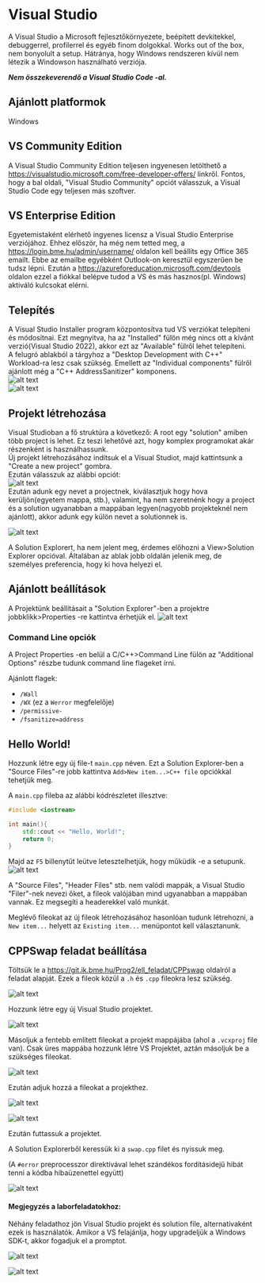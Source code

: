 # Visual Studio
A Visual Studio a Microsoft fejlesztőkörnyezete, beépített devkitekkel, debuggerrel, profilerrel és egyéb finom dolgokkal. Works out of the box, nem bonyolult a setup. Hátránya, hogy Windows rendszeren kívül nem 
létezik a Windowson használható verziója.

***Nem összekeverendő a Visual Studio Code -al.***

## Ajánlott platformok

Windows

## VS Community Edition

A Visual Studio Community Edition teljesen ingyenesen letölthető a <https://visualstudio.microsoft.com/free-developer-offers/> linkről. Fontos, hogy a bal oldali, "Visual Studio Community" opciót válasszuk,
a Visual Studio Code egy teljesen más szoftver.

## VS Enterprise Edition

Egyetemistaként elérhető ingyenes licensz a Visual Studio Enterprise verziójához. Ehhez először, ha még nem tetted meg, a <https://login.bme.hu/admin/username/> oldalon kell beállíts egy Office 365 emailt.
Ebbe az emailbe egyébként Outlook-on keresztül egyszerűen be tudsz lépni. Ezután a <https://azureforeducation.microsoft.com/devtools> oldalon ezzel a fiókkal belépve tudod a VS és más hasznos(pl. Windows) 
aktiváló kulcsokat elérni.

## Telepítés

A Visual Studio Installer program központosítva tud VS verziókat telepíteni és módosítnai. Ezt megnyitva, ha az "Installed" fülön még nincs ott a kívánt verzió(Visual Studio 2022), akkor ezt az "Available" fülről lehet telepíteni.<br>
A felugró ablakból a tárgyhoz a "Desktop Development with C++" Workload-ra lesz csak szükség. Emellett az "Individual components" fülről ajánlott még a "C++ AddressSanitizer" komponens.<br>
![alt text](image-7.png)
<br>
![alt text](image-8.png)



## Projekt létrehozása

Visual Studioban a fő struktúra a következő: A root egy "solution" amiben több project is lehet. Ez teszi lehetővé azt, hogy komplex programokat akár részenként is használhassunk.<br>
Új projekt létrehozásához indítsuk el a Visual Studiot, majd kattintsunk a "Create a new project" gombra.<br>
Ezután válasszuk az alábbi opciót:<br>
![alt text](image-9.png)<br>
Ezután adunk egy nevet a projectnek, kiválasztjuk hogy hova kerüljön(egyetem mappa, stb.), valamint, ha nem szeretnénk hogy a project és a solution ugyanabban a mappában legyen(nagyobb projekteknél nem ajánlott), akkor adunk egy külön nevet a solutionnek is. 

![alt text](image-11.png)

A Solution Explorert, ha nem jelent meg, érdemes előhozni a View>Solution Explorer opcióval. Általában az ablak jobb oldalán jelenik meg, de személyes preferencia, hogy ki hova helyezi el.

## Ajánlott beállítások

A Projektünk beállításait a "Solution Explorer"-ben a projektre jobbklikk>Properties -re kattintva érhetjük el.
![alt text](image-6.png)

### Command Line opciók

A Project Properties -en belül a C/C++>Command Line fülön az "Additional Options" részbe tudunk command line flageket írni.

Ajánlott flagek:

* `/Wall`
* `/WX` (ez a `Werror` megfelelője)
* `/permissive-`
* `/fsanitize=address`

## Hello World!

Hozzunk létre egy új file-t `main.cpp` néven. Ezt a Solution Explorer-ben a "Source Files"-re jobb kattintva `Add>New item...>C++ file` opciókkal tehetjük meg.

A `main.cpp` fileba az alábbi kódrészletet illesztve:
```cpp
#include <iostream>

int main(){
	std::cout << "Hello, World!";
	return 0;
}
```

Majd az `F5` billenytűt leütve letesztelhetjük, hogy műküdik -e a setupunk.<br>
![alt text](image-10.png)

A "Source Files", "Header Files" stb. nem valódi mappák, a Visual Studio "Filer"-nek nevezi őket, a fileok valójában mind ugyanabban a mappában vannak. Ez megsegíti a headerekkel való munkát.

Meglévő fileokat az új fileok létrehozásához hasonlóan tudunk létrehozni, a `New item...` helyett az `Existing item...` menüpontot kell választanunk.

## CPPSwap feladat beállítása

Töltsük le a <https://git.ik.bme.hu/Prog2/ell_feladat/CPPswap> oldalról a feladat alapját. Ezek a fileok közül a `.h` és `.cpp` fileokra lesz szükség. 

![alt text](image-12.png)

Hozzunk létre egy új Visual Studio projektet. 

![alt text](image-16.png)

Másoljuk a fentebb említett fileokat a projekt mappájába (ahol a `.vcxproj` file van). Csak üres mappába hozzunk létre VS Projektet, aztán másoljuk be a szükséges fileokat.

![alt text](image-17.png)

Ezután adjuk hozzá a fileokat a projekthez.

![alt text](image-18.png)

![alt text](image-19.png)

Ezután futtassuk a projektet.

A Solution Explorerből keressük ki a `swap.cpp` filet és nyissuk meg.

(A `#error` preprocesszor direktívával lehet szándékos fordításidejű hibát tenni a kódba hibaüzenettel együtt)

![alt text](image-15.png)

#### Megjegyzés a laborfeladatokhoz:

Néhány feladathoz jön Visual Studio projekt és solution file, alternatívaként ezek is használatók. Amikor a VS felajánlja, hogy upgradeljük a Windows SDK-t, akkor fogadjuk el a promptot. 

![alt text](image-13.png)

![alt text](image-14.png)